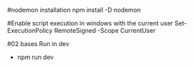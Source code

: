#nodemon installation 
npm install -D nodemon

#Enable script execution in windows with the current user 
Set-ExecutionPolicy RemoteSigned -Scope CurrentUser

#02 bases
Run in dev
- npm run dev